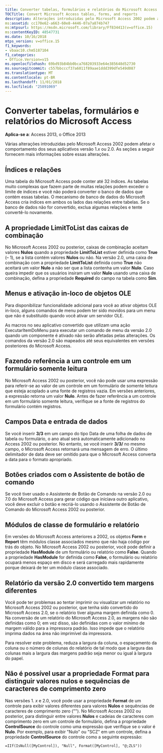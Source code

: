 ```yaml
---
title: Converter tabelas, formulários e relatórios do Microsoft Access
TOCTitle: Convert Microsoft Access tables, forms, and reports
description: Alterações introduzidas pelo Microsoft Access 2002 podem afetar o comportamento da sua versão 1. x ou 2.0 aplicativos.
ms:assetid: cc170e62-a663-60e8-4446-07a7a874b747
ms:mtpsurl: https://msdn.microsoft.com/library/Ff834413(v=office.15)
ms:contentKeyID: 48547731
ms.date: 10/16/2018
mtps_version: v=office.15
f1_keywords:
- vbaac10.chm5187104
f1_categories:
- Office.Version=v15
ms.openlocfilehash: 69bd93b84bb0bca768203933e64e385648d52730
ms.sourcegitcommit: c557bbcccf37a6011f89aae1ddd399dfe549d087
ms.translationtype: MT
ms.contentlocale: pt-BR
ms.lasthandoff: 11/01/2018
ms.locfileid: "25891069"
---
```

# <a name="convert-microsoft-access-tables-forms-and-reports"></a>Converter tabelas, formulários e relatórios do Microsoft Access

**Aplica-se a**: Access 2013, o Office 2013

Várias alterações introduzidas pelo Microsoft Access 2002 podem afetar o comportamento dos seus aplicativos versão 1.*x* ou 2.0. As seções a seguir fornecem mais informações sobre essas alterações.

## <a name="indexes-and-relationships"></a>Índices e relações

Uma tabela do Microsoft Access pode conter até 32 índices. As tabelas muito complexas que fazem parte de muitas relações podem exceder o limite de índices e você não poderá converter o banco de dados que contém essas tabelas. O mecanismo de banco de dados do Microsoft Access cria índices em ambos os lados das relações entre tabelas. Se o banco de dados não for convertido, exclua algumas relações e tente convertê-lo novamente.

## <a name="the-limittolist-property-of-combo-boxes"></a>A propriedade LimitToList das caixas de combinação

No Microsoft Access 2002 ou posterior, caixas de combinação aceitam valores **Nulos** quando a propriedade **LimitToList** estiver definida como **True** (– 1), se a lista contém valores **Nulos** ou não. Na versão 2.0, uma caixa de combinação com a propriedade **LimitToList** definida como **True** não aceitará um valor **Nulo** a não ser que a lista contenha um valor **Nulo**. Caso queira impedir que os usuários insiram um valor **Nulo** usando uma caixa de combinação, defina a propriedade **Required** do campo na tabela como **Sim**.

## <a name="menus-and-in-place-activation-of-ole-objects"></a>Menus e ativação in-loco de objetos OLE

Para disponibilizar funcionalidade adicional para você ao ativar objetos OLE in-loco, alguns comandos de menu podem ter sido movidos para um menu que não é substituído quando você ativar um servidor OLE.

As macros no seu aplicativo convertido que utilizam uma ação ExecutarItemDoMenu para executar um comando de menu da versão 2.0 quando um componente é ativado não serão afetadas pelas alterações. Os comandos da versão 2.0 são mapeados até seus equivalentes em versões posteriores do Microsoft Access.

## <a name="referencing-a-control-on-a-read-only-form"></a>Fazendo referência a um controle em um formulário somente leitura

No Microsoft Access 2002 ou posterior, você não pode usar uma expressão para referir-se ao valor de um controle em um formulário de somente leitura que esteja acoplado a uma fonte de registros vazia. Em versões anteriores, a expressão retorna um valor **Nulo**. Antes de fazer referência a um controle em um formulário somente leitura, verifique se a fonte de registros do formulário contém registros.

## <a name="date-fields-and-data-entry"></a>Campos Data e entrada de dados

Se você inserir **3/3** em um campo do tipo Data de uma folha de dados de tabela ou formulário, o ano atual será automaticamente adicionado no Access 2002 ou posterior. No entanto, se você inserir **3/3/** no mesmo campo, o Microsoft Access retornará uma mensagem de erro. O último delimitador de data deve ser omitido para que o Microsoft Access converta a data para o formato apropriado.

## <a name="buttons-created-with-the-command-button-wizard"></a>Botões criados com o Assistente de botão de comando

Se você tiver usado o Assistente de Botão de Comando na versão 2.0 ou 7.0 do Microsoft Access para gerar código que iniciava outro aplicativo, você deve excluir o botão e recriá-lo usando o Assistente de Botão de Comando do Microsoft Access 2002 ou posterior.

## <a name="form-and-report-class-modules"></a>Módulos de classe de formulário e relatório

Em versões do Microsoft Access anteriores a 2002, os objetos **Form** e **Report** têm módulos classe associados mesmo que não haja código por trás do objeto. No Microsoft Access 2002 ou posterior, você pode definir a propriedade **HasModule** de um formulário ou relatório como **False**. Quando a propriedade **HasModule** for definida como **False**, o formulário ou relatório ocupará menos espaço em disco e será carregado mais rapidamente porque deixará de ter um módulo classe associado.

## <a name="converted-version-20-report-has-different-margins"></a>Relatório da versão 2.0 convertido tem margens diferentes

Você pode ter problemas ao tentar imprimir ou visualizar um relatório no Microsoft Access 2002 ou posterior, que tenha sido convertido do Microsoft Access 2.0, se o relatório tiver alguma margem definida como 0. Na conversão de um relatório do Microsoft Access 2.0, as margens não são definidas como 0; em vez disso, são definidas com o valor mínimo de margem válido para a impressora padrão. Isso impede que o relatório imprima dados na área não imprimível da impressora.

Para resolver este problema, reduza a largura da coluna, o espaçamento da coluna ou o número de colunas do relatório de tal modo que a largura das colunas mais a largura das margens padrão seja menor ou igual à largura do papel.

## <a name="cant-use-the-format-property-to-distinguish-null-values-and-zero-length-strings"></a>Não é possível usar a propriedade Format para distinguir valores nulos e sequências de caracteres de comprimento zero

Nas versões 1. *x* e 2.0, você pode usar a propriedade **Format** de um controle para exibir valores diferentes para valores **Nulos** e sequências de caracteres de comprimento zero (""). No Microsoft Access 2002 ou posterior, para distinguir entre valores **Nulos** e cadeias de caracteres com comprimento zero em um controle de formulário, defina a propriedade **ControlSource** do controle como uma expressão que verifique se o valor é **Nulo**. Por exemplo, para exibir "Nulo" ou "SCZ" em um controle, defina a propriedade **ControlSource** do controle como a seguinte expressão:

`=IIf(IsNull([MyControl]), "Null", Format([MyControl], "@;ZLS"))`

